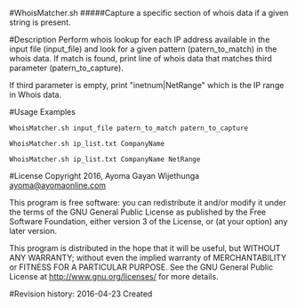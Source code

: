 #WhoisMatcher.sh
#####Capture a specific section of whois data if a given string is present.

#Description 
Perform whois lookup for each IP address available in the input file (input_file) and
look for a given pattern (patern_to_match) in the whois data. If match is found,
print line of whois data that matches third parameter (patern_to_capture).

If third parameter is empty, print "inetnum\|NetRange" which is the IP range in Whois data.

#Usage Examples 
```
WhoisMatcher.sh input_file patern_to_match patern_to_capture
```
```
WhoisMatcher.sh ip_list.txt CompanyName
```
```
WhoisMatcher.sh ip_list.txt CompanyName NetRange
```

#License 
Copyright 2016, Ayoma Gayan Wijethunga <ayoma@ayomaonline.com>

This program is free software: you can redistribute it and/or modify
it under the terms of the GNU General Public License as published by
the Free Software Foundation, either version 3 of the License, or
(at your option) any later version.

This program is distributed in the hope that it will be useful,
but WITHOUT ANY WARRANTY; without even the implied warranty of
MERCHANTABILITY or FITNESS FOR A PARTICULAR PURPOSE.  See the
GNU General Public License at <http://www.gnu.org/licenses/> for
more details.

#Revision history:
2016-04-23  Created
